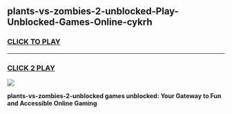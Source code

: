 
## plants-vs-zombies-2-unblocked-Play-Unblocked-Games-Online-cykrh
<h3>
<a href="https://premium76.site?title=plants-vs-zombies-2-unblocked&ref=25A">CLICK TO PLAY</a></h3>
<hr>

<h3>
<a href="https://premium76.site?title=plants-vs-zombies-2-unblocked&ref=25A">CLICK 2 PLAY</a>
  
</h3>

<a href="https://premium76.site?title=plants-vs-zombies-2-unblocked&ref=25A"><img src="https://clearcache.store/games.png"></a>


**plants-vs-zombies-2-unblocked games unblocked: Your Gateway to Fun and Accessible Online Gaming**

